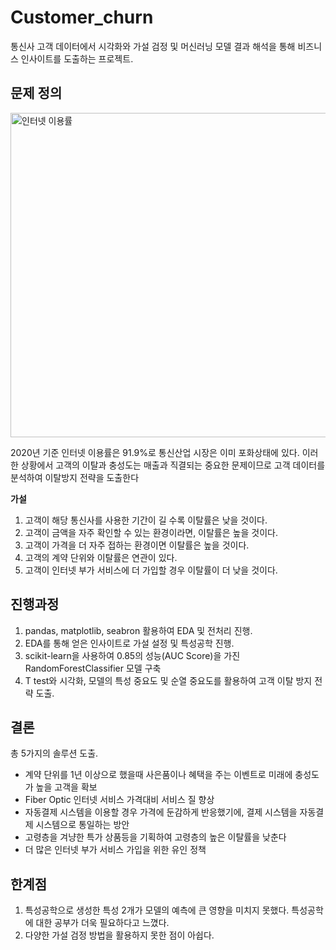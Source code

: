 # Customer_churn

통신사 고객 데이터에서 시각화와 가설 검정 및 머신러닝 모델 결과 해석을 통해 비즈니스 인사이트를 도출하는 프로젝트.

## 문제 정의 <br>

<img width="519" alt="인터넷 이용률" src="https://user-images.githubusercontent.com/89771322/161373013-946b24a9-6810-4870-a2f8-d2d0d2f4d312.png">

2020년 기준 인터넷 이용률은 91.9%로 통신산업 시장은 이미 포화상태에 있다. 이러한 상황에서 고객의 이탈과 충성도는 매출과 직결되는 중요한 문제이므로 고객 데이터를 분석하여 이탈방지 전략을 도출한다 <br>

**가설** <br>

1. 고객이 해당 통신사를 사용한 기간이 길 수록 이탈률은 낮을 것이다.
2. 고객이 금액을 자주 확인할 수 있는 환경이라면, 이탈률은 높을 것이다.
3. 고객이 가격을 더 자주 접하는 환경이면 이탈률은 높을 것이다.
4. 고객의 계약 단위와 이탈률은 연관이 있다.
5. 고객이 인터넷 부가 서비스에 더 가입할 경우 이탈률이 더 낮을 것이다. <br>

## 진행과정 <br>

1. pandas, matplotlib, seabron 활용하여 EDA 및 전처리 진행.
2. EDA를 통해 얻은 인사이트로 가설 설정 및 특성공학 진행.
3. scikit-learn을 사용하여 0.85의 성능(AUC Score)을 가진 RandomForestClassifier 모델 구축
4. T test와 시각화, 모델의 특성 중요도 및 순열 중요도를 활용하여 고객 이탈 방지 전략 도출. <br>

## 결론 <br>

총 5가지의 솔루션 도출. <br>

- 계약 단위를 1년 이상으로 했을때 사은품이나 혜택을 주는 이벤트로 미래에 충성도가 높을 고객을 확보
- Fiber Optic 인터넷 서비스 가격대비 서비스 질 향상
- 자동결제 시스템을 이용할 경우 가격에 둔감하게 반응했기에, 결제 시스템을 자동결제 시스템으로 통일하는 방안
- 고령층을 겨냥한 특가 상품등을 기획하여 고령층의 높은 이탈률을 낮춘다
- 더 많은 인터넷 부가 서비스 가입을 위한 유인 정책

## 한계점 <br>

1. 특성공학으로 생성한 특성 2개가 모델의 예측에 큰 영향을 미치지 못했다. 특성공학에 대한 공부가 더욱 필요하다고 느꼈다.
2. 다양한 가설 검정 방법을 활용하지 못한 점이 아쉽다.
